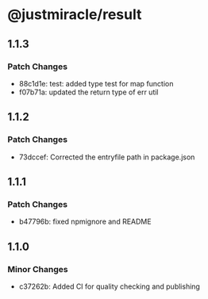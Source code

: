 # @justmiracle/result

## 1.1.3

### Patch Changes

- 88c1d1e: test: added type test for map function
- f07b71a: updated the return type of err util

## 1.1.2

### Patch Changes

- 73dccef: Corrected the entryfile path in package.json

## 1.1.1

### Patch Changes

- b47796b: fixed npmignore and README

## 1.1.0

### Minor Changes

- c37262b: Added CI for quality checking and publishing
